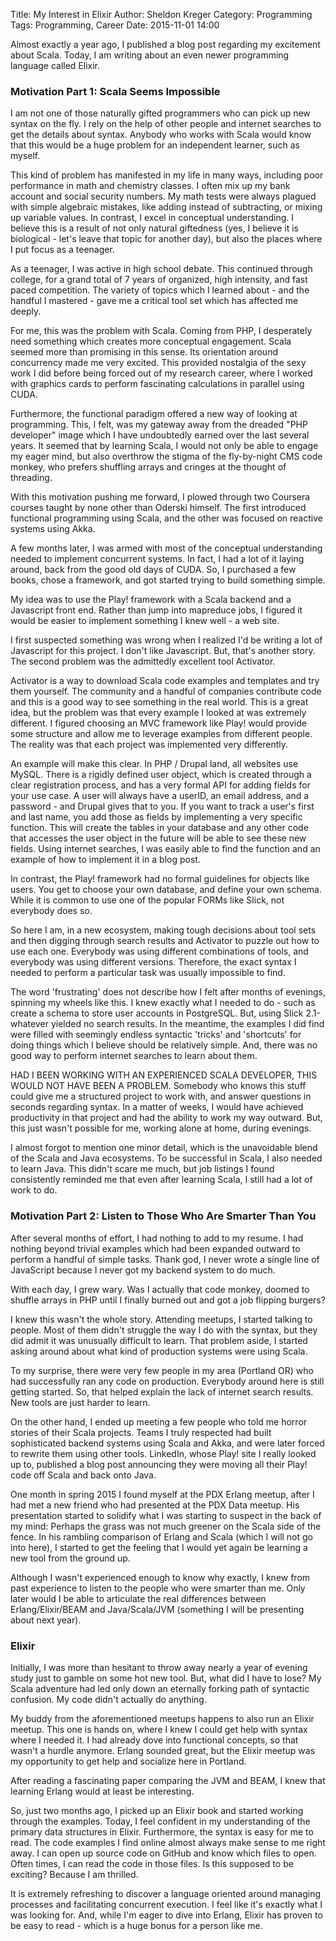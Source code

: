 Title: My Interest in Elixir
Author: Sheldon Kreger
Category: Programming
Tags: Programming, Career
Date: 2015-11-01 14:00

Almost exactly a year ago, I published a blog post regarding my excitement about Scala. Today, I am writing about an even newer programming language called Elixir.

### Motivation Part 1: Scala Seems Impossible

I am not one of those naturally gifted programmers who can pick up new syntax on the fly. I rely on the help of other people and internet searches to get the details about syntax. Anybody who works with Scala would know that this would be a huge problem for an independent learner, such as myself.

This kind of problem has manifested in my life in many ways, including poor performance in math and chemistry classes. I often mix up my bank account and social security numbers. My math tests were always plagued with simple algebraic mistakes, like adding instead of subtracting, or mixing up variable values.
In contrast, I excel in conceptual understanding. I believe this is a result of not only natural giftedness (yes, I believe it is biological - let's leave that topic for another day), but also the places where I put focus as a teenager.

As a teenager, I was active in high school debate. This continued through college, for a grand total of 7 years of organized, high intensity, and fast paced competition. The variety of topics which I learned about - and the handful I mastered - gave me a critical tool set which has affected me deeply.

For me, this was the problem with Scala. Coming from PHP, I desperately need something which creates more conceptual engagement. Scala seemed more than promising in this sense. Its orientation around concurrency made me very excited. This provided nostalgia of the sexy work I did before being forced out of my research career, where I worked with graphics cards to perform fascinating calculations in parallel using CUDA.

Furthermore, the functional paradigm offered a new way of looking at programming. This, I felt, was my gateway away from the dreaded "PHP developer" image which I have undoubtedly earned over the last several years. It seemed that by learning Scala, I would not only be able to engage my eager mind, but also overthrow the stigma of the fly-by-night CMS code monkey, who prefers shuffling arrays and cringes at the thought of threading.

With this motivation pushing me forward, I plowed through two Coursera courses taught by none other than Oderski himself. The first introduced functional programming using Scala, and the other was focused on reactive systems using Akka.

A few months later, I was armed with most of the conceptual understanding needed to implement concurrent systems. In fact, I had a lot of it laying around, back from the good old days of CUDA. So, I purchased a few books, chose a framework, and got started trying to build something simple.

My idea was to use the Play! framework with a Scala backend and a Javascript front end. Rather than jump into mapreduce jobs, I figured it would be easier to implement something I knew well - a web site.

I first suspected something was wrong when I realized I'd be writing a lot of Javascript for this project. I don't like Javascript. But, that's another story. The second problem was the admittedly excellent tool Activator.

Activator is a way to download Scala code examples and templates and try them yourself. The community and a handful of companies contribute code and this is a good way to see something in the real world. This is a great idea, but the problem was that every example I looked at was extremely different. I figured choosing an MVC framework like Play! would provide some structure and allow me to leverage examples from different people. The reality was that each project was implemented very differently.

An example will make this clear. In PHP / Drupal land, all websites use MySQL. There is a rigidly defined user object, which is created through a clear registration process, and has a very formal API for adding fields for your use case. A user will always have a userID, an email address, and a password - and Drupal gives that to you. If you want to track a user's first and last name, you add those as fields by implementing a very specific function. This will create the tables in your database and any other code that accesses the user object in the future will be able to see these new fields. Using internet searches, I was easily able to find the function and an example of how to implement it in a blog post.

In contrast, the Play! framework had no formal guidelines for objects like users. You get to choose your own database, and define your own schema. While it is common to use one of the popular FORMs like Slick, not everybody does so.

So here I am, in a new ecosystem, making tough decisions about tool sets and then digging through search results and Activator to puzzle out how to use each one. Everybody was using different combinations of tools, and everybody was using different versions. Therefore, the exact syntax I needed to perform a particular task was usually impossible to find.

The word 'frustrating' does not describe how I felt after months of evenings, spinning my wheels like this. I knew exactly what I needed to do - such as create a schema to store user accounts in PostgreSQL. But, using Slick 2.1-whatever yielded no search results. In the meantime, the examples I did find were filled with seemingly endless syntactic 'tricks' and 'shortcuts' for doing things which I believe should be relatively simple. And, there was no good way to perform internet searches to learn about them.

HAD I BEEN WORKING WITH AN EXPERIENCED SCALA DEVELOPER, THIS WOULD NOT HAVE BEEN A PROBLEM. Somebody who knows this stuff could give me a structured project to work with, and answer questions in seconds regarding syntax. In a matter of weeks, I would have achieved productivity in that project and had the ability to work my way outward. But, this just wasn't possible for me, working alone at home, during evenings.

I almost forgot to mention one minor detail, which is the unavoidable blend of the Scala and Java ecosystems. To be successful in Scala, I also needed to learn Java. This didn't scare me much, but job listings I found consistently reminded me that even after learning Scala, I still had a lot of work to do.

### Motivation Part 2: Listen to Those Who Are Smarter Than You

After several months of effort, I had nothing to add to my resume. I had nothing beyond trivial examples which had been expanded outward to perform a handful of simple tasks. Thank god, I never wrote a single line of JavaScript because I never got my backend system to do much.

With each day, I grew wary. Was I actually that code monkey, doomed to shuffle arrays in PHP until I finally burned out and got a job flipping burgers?

I knew this wasn't the whole story. Attending meetups, I started talking to people. Most of them didn't struggle the way I do with the syntax, but they did admit it was unusually difficult to learn. That problem aside, I started asking around about what kind of production systems were using Scala.

To my surprise, there were very few people in my area (Portland OR) who had successfully ran any code on production. Everybody around here is still getting started. So, that helped explain the lack of internet search results. New tools are just harder to learn.

On the other hand, I ended up meeting a few people who told me horror stories of their Scala projects. Teams I truly respected had built sophisticated backend systems using Scala and Akka, and were later forced to rewrite them using other tools. LinkedIn, whose Play! site I really looked up to, published a blog post announcing they were moving all their Play! code off Scala and back onto Java.

One month in spring 2015 I found myself at the PDX Erlang meetup, after I had met a new friend who had presented at the PDX Data meetup. His presentation started to solidify what I was starting to suspect in the back of my mind: Perhaps the grass was not much greener on the Scala side of the fence. In his rambling comparison of Erlang and Scala (which I will not go into here), I started to get the feeling that I would yet again be learning a new tool from the ground up.

Although I wasn't experienced enough to know why exactly, I knew from past experience to listen to the people who were smarter than me. Only later would I be able to articulate the real differences between Erlang/Elixir/BEAM and Java/Scala/JVM (something I will be presenting about next year).

### Elixir

Initially, I was more than hesitant to throw away nearly a year of evening study just to gamble on some hot new tool. But, what did I have to lose? My Scala adventure had led only down an eternally forking path of syntactic confusion. My code didn't actually do anything.

My buddy from the aforementioned meetups happens to also run an Elixir meetup. This one is hands on, where I knew I could get help with syntax where I needed it. I had already dove into functional concepts, so that wasn't a hurdle anymore. Erlang sounded great, but the Elixir meetup was my opportunity to get help and socialize here in Portland.

After reading a fascinating paper comparing the JVM and BEAM, I knew that learning Erlang would at least be interesting.

So, just two months ago, I picked up an Elixir book and started working through the examples. Today, I feel confident in my understanding of the primary data structures in Elixir. Furthermore, the syntax is easy for me to read. The code examples I find online almost always make sense to me right away. I can open up source code on GitHub and know which files to open. Often times, I can read the code in those files. Is this supposed to be exciting? Because I am thrilled.

It is extremely refreshing to discover a language oriented around managing processes and facilitating concurrent execution. I feel like it's exactly what I was looking for. And, while I'm eager to dive into Erlang, Elixir has proven to be easy to read - which is a huge bonus for a person like me.

